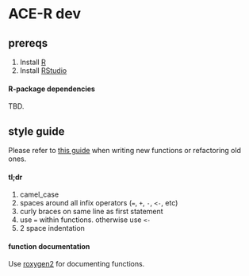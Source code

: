 # ACE-R dev

## prereqs

1. Install [R](http://cran.rstudio.com/)
2. Install [RStudio](http://www.rstudio.com/products/rstudio/download/)

#### R-package dependencies

TBD.

## style guide

Please refer to [this guide](http://r-pkgs.had.co.nz/style.html) when writing new functions or refactoring old ones.

#### tl;dr

1. camel_case
2. spaces around all infix operators (`=`, `+`, `-`, `<-`, etc)
3. curly braces on same line as first statement  
4. use `=` within functions. otherwise use `<-`
5. 2 space indentation

#### function documentation

Use [roxygen2](http://r-pkgs.had.co.nz/man.html) for documenting functions.